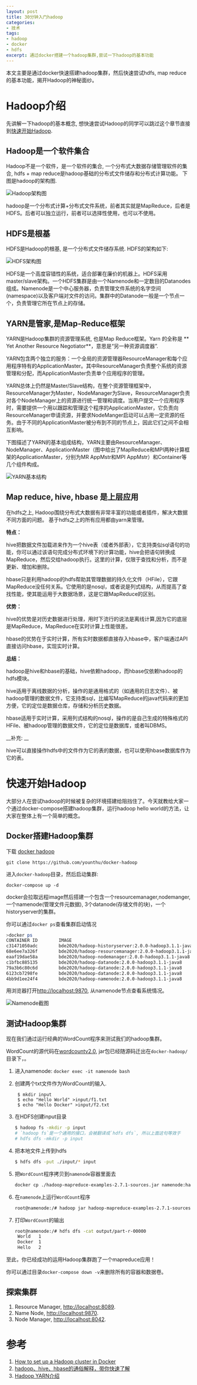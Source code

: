 ```yaml
---
layout: post
title: 30分钟入门hadoop
categories:
- 技术
tags:
- hadoop
- docker
- hdfs
excerpt: 通过docker搭建一个hadoop集群,尝试一下hadoop的基本功能
---
```


本文主要是通过docker快速搭建hadoop集群，然后快速尝试hdfs, map reduce的基本功能，揭开Hadoop的神秘面纱。

# Hadoop介绍
先讲解一下hadoop的基本概念, 想快速尝试Hadoop的同学可以跳过这个章节直接到[快速开始Hadoop](#quickstart). 

## Hadoop是一个软件集合
Hadoop不是一个软件，是一个软件的集合, 一个分布式大数据存储管理软件的集合, hdfs + map reduce是hadoop基础的分布式文件储存和分布式计算功能。 下图是hadoop的架构图.

![Hadoop架构图](/assets/img/hadoop_architecture.png)


hadoop是一个分布式计算+分布式文件系统，前者其实就是MapReduce，后者是HDFS。后者可以独立运行，前者可以选择性使用，也可以不使用。

## HDFS是根基
HDFS是Hadoop的根基, 是一个分布式文件储存系统. HDFS的架构如下:

![HDFS架构图](/assets/img/hdfs_architecture.jpg)

HDFS是一个高度容错性的系统，适合部署在廉价的机器上。HDFS采用master/slave架构。一个HDFS集群是由一个Namenode和一定数目的Datanodes组成。Namenode是一个中心服务器，负责管理文件系统的名字空间(namespace)以及客户端对文件的访问。集群中的Datanode一般是一个节点一个，负责管理它所在节点上的存储。


## YARN是管家,是Map-Reduce框架
YARN是Hadoop集群的资源管理系统, 也是Map Reduce框架。Yarn 的全称是 ** Yet Another Resource Negotiator**，意思是“另一种资源调度器”.

YARN包含两个独立的服务：一个全局的资源管理器ResourceManager和每个应用程序特有的ApplicationMaster。其中ResourceManager负责整个系统的资源管理和分配，而ApplicationMaster负责单个应用程序的管理。

YARN总体上仍然是Master/Slave结构，在整个资源管理框架中，ResourceManager为Master，NodeManager为Slave，ResourceManager负责对各个NodeManager上的资源进行统一管理和调度。当用户提交一个应用程序时，需要提供一个用以跟踪和管理这个程序的ApplicationMaster，它负责向ResourceManager申请资源，并要求NodeManger启动可以占用一定资源的任务。由于不同的ApplicationMaster被分布到不同的节点上，因此它们之间不会相互影响。

下图描述了YARN的基本组成结构，YARN主要由ResourceManager、NodeManager、ApplicationMaster（图中给出了MapReduce和MPI两种计算框架的ApplicationMaster，分别为MR AppMstr和MPI AppMstr）和Container等几个组件构成。

![YARN基本结构](/assets/img/yarn.png)

## Map reduce, hive, hbase 是上层应用

在hdfs之上, Hadoop围绕分布式大数据有非常丰富的功能或者插件，解决大数据不同方面的问题。 基于hdfs之上的所有应用都由yarn来管理。 

__特点：__

hive把数据文件加载进来作为一个hive表（或者外部表），它支持类似sql语句的功能，你可以通过该语句完成分布式环境下的计算功能，hive会把语句转换成MapReduce，然后交给hadoop执行。这里的计算，仅限于查找和分析，而不是更新、增加和删除。

hbase只是利用hadoop的hdfs帮助其管理数据的持久化文件（HFile），它跟MapReduce没任何关系。它使用的是nosql，或者说是列式结构，从而提高了查找性能，使其能运用于大数据场景，这是它跟MapReduce的区别。

__优势：__

hive的优势是对历史数据进行处理，用时下流行的说法是离线计算,因为它的底层是MapReduce，MapReduce在实时计算上性能很差。

hbase的优势在于实时计算，所有实时数据都直接存入hbase中，客户端通过API直接访问hbase，实现实时计算。

__总结：__

hadoop是hive和hbase的基础，hive依赖hadoop，而hbase仅依赖hadoop的hdfs模块。

hive适用于离线数据的分析，操作的是通用格式的（如通用的日志文件）、被hadoop管理的数据文件，它支持类sql，比编写MapReduce的java代码来的更加方便，它的定位是数据仓库，存储和分析历史数据。

hbase适用于实时计算，采用列式结构的nosql，操作的是自己生成的特殊格式的HFile、被hadoop管理的数据文件，它的定位是数据库，或者叫DBMS。

__补充: __

hive可以直接操作hdfs中的文件作为它的表的数据，也可以使用hbase数据库作为它的表。

# <a name="quickstart"> </a>快速开始Hadoop
大部分人在尝试hadoop的时候被复杂的环境搭建给阻挡住了。今天就教给大家一个通过docker-compose搭建hadoop集群，运行hadoop hello world的方法，让大家在整体上有一个简单的概念。


## Docker搭建Hadoop集群

下载 [docker hadoop](https://github.com/younthu/docker-hadoop)

~~~
git clone https://github.com/younthu/docker-hadoop
~~~


进入`docker-hadoop`目录，然后启动集群:

~~~
docker-compose up -d
~~~

docker会拉取远程image然后搭建一个包含一个resourcemanager,nodemanger, 一个namenode(管理文件元数据),  3个datanode(存储文件的块)，一个historyserver的集群。

你可以通过`docker ps`查看集群启动情况

~~~sh
>docker ps
CONTAINER ID        IMAGE                                                    COMMAND                  CREATED              STATUS                        PORTS                    NAMES
c31471050adc        bde2020/hadoop-historyserver:2.0.0-hadoop3.1.1-java8     "/entrypoint.sh /run…"   About a minute ago   Up About a minute (healthy)   8188/tcp                 historyserver
68e6ee7a326f        bde2020/hadoop-resourcemanager:2.0.0-hadoop3.1.1-java8   "/entrypoint.sh /run…"   About a minute ago   Up About a minute (healthy)   0.0.0.0:8089->8088/tcp   resourcemanager
eaaf19dae58a        bde2020/hadoop-nodemanager:2.0.0-hadoop3.1.1-java8       "/entrypoint.sh /run…"   About a minute ago   Up About a minute (healthy)   8042/tcp                 nodemanager1
c1bfbc885135        bde2020/hadoop-datanode:2.0.0-hadoop3.1.1-java8          "/entrypoint.sh /run…"   About a minute ago   Up About a minute (healthy)   9864/tcp                 datanode2
79a3b6c80c6d        bde2020/hadoop-datanode:2.0.0-hadoop3.1.1-java8          "/entrypoint.sh /run…"   About a minute ago   Up About a minute (healthy)   9864/tcp                 datanode3
6123cb7298fe        bde2020/hadoop-datanode:2.0.0-hadoop3.1.1-java8          "/entrypoint.sh /run…"   About a minute ago   Up About a minute (healthy)   9864/tcp                 datanode
4bb9d1ee24f4        bde2020/hadoop-namenode:2.0.0-hadoop3.1.1-java8          "/entrypoint.sh /run…"   About a minute ago   Up About a minute (healthy)   0.0.0.0:9870->9870/tcp   namenode
~~~

用浏览器打开[http://localhost:9870](http://localhost:9870), 从namenode节点查看系统情况。

![Namenode截图](/assets/img/namenode_overview.jpg)


## 测试Hadoop集群
现在我们通过运行经典的WordCount程序来测试我们的hadoop集群。

WordCount的源代码在[wordcountv2.0](https://hadoop.apache.org/docs/current/hadoop-mapreduce-client/hadoop-mapreduce-client-core/MapReduceTutorial.html#Example:_WordCount_v2.0), jar包已经随源码迁出在`docker-hadoop/`目录下，。

1. 进入namenode:
   `docker exec -it namenode bash`
1. 创建两个txt文件作为WordCount的输入.
   ~~~
    $ mkdir input
    $ echo "Hello World" >input/f1.txt
    $ echo "Hello Docker" >input/f2.txt
   ~~~

1. 在HDFS创建input目录
   ~~~sh
   $ hadoop fs -mkdir -p input
   # `hadoop fs`是一个通用的接口，会被翻译成`hdfs dfs`, 所以上面这句等效于
   # hdfs dfs -mkdir -p input
   ~~~
   
2. 把本地文件上传到hdfs
   ~~~sh
   $ hdfs dfs -put ./input/* input
   ~~~
3. 把`WordCount`程序拷贝到`namenode`容器里面去
   ~~~sh
   docker cp ./hadoop-mapreduce-examples-2.7.1-sources.jar namenode:hadoop-mapreduce-examples-2.7.1-sources.jar
   ~~~
4. 在`namenode`上运行`WordCount`程序
   ~~~sh
   root@namenode:/# hadoop jar hadoop-mapreduce-examples-2.7.1-sources.jar org.apache.hadoop.examples.WordCount input output
   ~~~
5. 打印`WordCount`的输出
   ~~~sh
   root@namenode:/# hdfs dfs -cat output/part-r-00000
    World	1
    Docker	1
    Hello	2
   ~~~

至此，你已经成功的运用Hadoop集群跑了一个mapreduce应用！

你可以通过目录`docker-compose down -v`来删除所有的容器和数据卷。

## 探索集群

1. Resource Manager, [http://localhost:8089](http://localhost:8089).
1. Name Node,        [http://localhost:9870](http://localhost:9870).
1. Node Manager,     [http://localhost:8042](http://localhost:8042).


# 参考

1. [How to set up a Hadoop cluster in Docker](https://clubhouse.io/developer-how-to/how-to-set-up-a-hadoop-cluster-in-docker/)
2. [hadoop、hive、hbase的通俗解释，带你快速了解](https://blog.csdn.net/zsyoung/article/details/78112922)
3. [Hadoop YARN介绍](https://juejin.im/entry/587c31cd128fe1006bff6d1b)